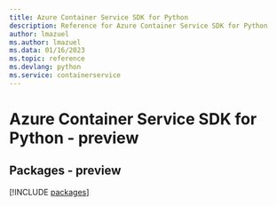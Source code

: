 ```yaml
---
title: Azure Container Service SDK for Python
description: Reference for Azure Container Service SDK for Python
author: lmazuel
ms.author: lmazuel
ms.data: 01/16/2023
ms.topic: reference
ms.devlang: python
ms.service: containerservice
---
```

# Azure Container Service SDK for Python - preview
## Packages - preview
[!INCLUDE [packages](container-service-index.md)]